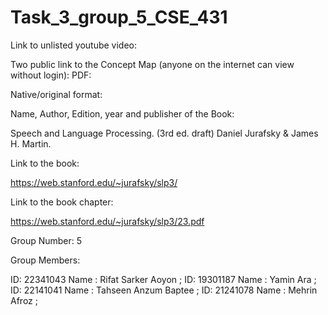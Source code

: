 # Task_3_group_5_CSE_431

Link to unlisted youtube video:


Two public link to the Concept Map (anyone on the internet can view without login):
PDF: 

Native/original format: 


Name, Author, Edition, year and publisher of the Book:

Speech and Language Processing. (3rd ed. draft)
Daniel Jurafsky & James H. Martin. 

Link to the book:

https://web.stanford.edu/~jurafsky/slp3/

Link to the book chapter:

https://web.stanford.edu/~jurafsky/slp3/23.pdf

Group Number:
5

Group Members:

ID: 22341043 Name : Rifat Sarker Aoyon ; 
ID: 19301187 Name : Yamin Ara ;
ID: 22141041 Name : Tahseen Anzum Baptee ; 
ID: 21241078 Name : Mehrin Afroz ; 

